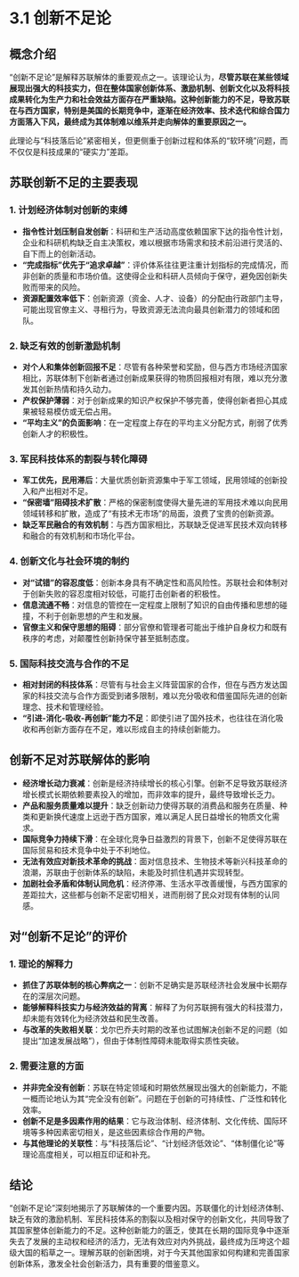 # 3.1 创新不足论

## 概念介绍

“创新不足论”是解释苏联解体的重要观点之一。该理论认为，**尽管苏联在某些领域展现出强大的科技实力，但在整体国家创新体系、激励机制、创新文化以及将科技成果转化为生产力和社会效益方面存在严重缺陷。这种创新能力的不足，导致苏联在与西方国家，特别是美国的长期竞争中，逐渐在经济效率、技术迭代和综合国力方面落入下风，最终成为其体制难以维系并走向解体的重要原因之一。**

此理论与“科技落后论”紧密相关，但更侧重于创新过程和体系的“软环境”问题，而不仅仅是科技成果的“硬实力”差距。

## 苏联创新不足的主要表现

### 1. 计划经济体制对创新的束缚

*   **指令性计划压制自发创新**：科研和生产活动高度依赖国家下达的指令性计划，企业和科研机构缺乏自主决策权，难以根据市场需求和技术前沿进行灵活的、自下而上的创新活动。
*   **“完成指标”优先于“追求卓越”**：评价体系往往更注重计划指标的完成情况，而非创新的质量和市场价值。这使得企业和科研人员倾向于保守，避免因创新失败而带来的风险。
*   **资源配置效率低下**：创新资源（资金、人才、设备）的分配由行政部门主导，可能出现官僚主义、寻租行为，导致资源无法流向最具创新潜力的领域和团队。

### 2. 缺乏有效的创新激励机制

*   **对个人和集体创新回报不足**：尽管有各种荣誉和奖励，但与西方市场经济国家相比，苏联体制下创新者通过创新成果获得的物质回报相对有限，难以充分激发其创新热情和持久动力。
*   **产权保护薄弱**：对于创新成果的知识产权保护不够完善，使得创新者担心其成果被轻易模仿或无偿占用。
*   **“平均主义”的负面影响**：在一定程度上存在的平均主义分配方式，削弱了优秀创新人才的积极性。

### 3. 军民科技体系的割裂与转化障碍

*   **军工优先，民用滞后**：大量优质创新资源集中于军工领域，民用领域的创新投入和产出相对不足。
*   **“保密墙”阻碍技术扩散**：严格的保密制度使得大量先进的军用技术难以向民用领域转移和扩散，造成了“有技术无市场”的局面，浪费了宝贵的创新资源。
*   **缺乏军民融合的有效机制**：与西方国家相比，苏联缺乏促进军民技术双向转移和融合的有效机制和市场化平台。

### 4. 创新文化与社会环境的制约

*   **对“试错”的容忍度低**：创新本身具有不确定性和高风险性。苏联社会和体制对于创新失败的容忍度相对较低，可能打击创新者的积极性。
*   **信息流通不畅**：对信息的管控在一定程度上限制了知识的自由传播和思想的碰撞，不利于创新思想的产生和发展。
*   **官僚主义和保守思想的阻碍**：部分官僚和管理者可能出于维护自身权力和既有秩序的考虑，对颠覆性创新持保守甚至抵制态度。

### 5. 国际科技交流与合作的不足

*   **相对封闭的科技体系**：尽管有与社会主义阵营国家的合作，但在与西方发达国家的科技交流与合作方面受到诸多限制，难以充分吸收和借鉴国际先进的创新理念、技术和管理经验。
*   **“引进-消化-吸收-再创新”能力不足**：即使引进了国外技术，也往往在消化吸收和再创新方面存在不足，难以形成自主的持续创新能力。

## 创新不足对苏联解体的影响

*   **经济增长动力衰减**：创新是经济持续增长的核心引擎。创新不足导致苏联经济增长模式长期依赖要素投入的增加，而非效率的提升，最终导致增长乏力。
*   **产品和服务质量难以提升**：缺乏创新动力使得苏联的消费品和服务在质量、种类和更新换代速度上远逊于西方国家，难以满足人民日益增长的物质文化需求。
*   **国际竞争力持续下滑**：在全球化竞争日益激烈的背景下，创新不足使得苏联在国际贸易和技术竞争中处于不利地位。
*   **无法有效应对新技术革命的挑战**：面对信息技术、生物技术等新兴科技革命的浪潮，苏联由于创新体系的缺陷，未能及时抓住机遇并实现转型。
*   **加剧社会矛盾和体制认同危机**：经济停滞、生活水平改善缓慢，与西方国家的差距拉大，这些都与创新不足密切相关，进而削弱了民众对现有体制的认同感。

## 对“创新不足论”的评价

### 1. 理论的解释力

*   **抓住了苏联体制的核心弊病之一**：创新不足确实是苏联经济社会发展中长期存在的深层次问题。
*   **能够解释科技实力与经济效益的背离**：解释了为何苏联拥有强大的科技潜力，却未能有效转化为经济效益和民生改善。
*   **与改革的失败相关联**：戈尔巴乔夫时期的改革也试图解决创新不足的问题（如提出“加速发展战略”），但由于体制性障碍未能取得实质性突破。

### 2. 需要注意的方面

*   **并非完全没有创新**：苏联在特定领域和时期依然展现出强大的创新能力，不能一概而论地认为其“完全没有创新”。问题在于创新的可持续性、广泛性和转化效率。
*   **创新不足是多因素作用的结果**：它与政治体制、经济体制、文化传统、国际环境等多种因素密切相关，是这些因素综合作用的产物。
*   **与其他理论的关联性**：与“科技落后论”、“计划经济低效论”、“体制僵化论”等理论高度相关，可以相互印证和补充。

## 结论

“创新不足论”深刻地揭示了苏联解体的一个重要内因。苏联僵化的计划经济体制、缺乏有效的激励机制、军民科技体系的割裂以及相对保守的创新文化，共同导致了其国家整体创新能力的不足。这种创新能力的匮乏，使其在长期的国际竞争中逐渐失去了发展的主动权和经济的活力，无法有效应对内外挑战，最终成为压垮这个超级大国的稻草之一。理解苏联的创新困境，对于今天其他国家如何构建和完善国家创新体系，激发全社会创新活力，具有重要的借鉴意义。